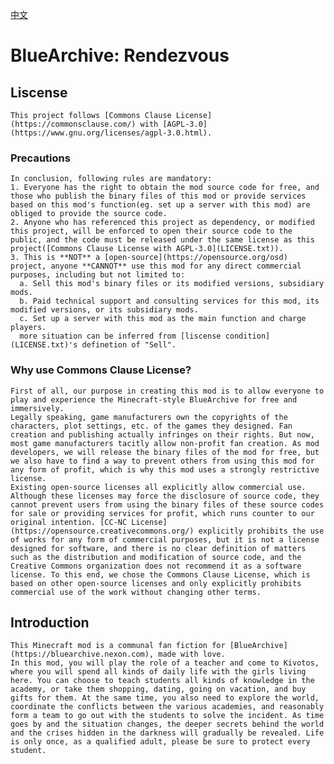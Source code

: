 [中文](README_zh.md)
# BlueArchive: Rendezvous
## Liscense
	This project follows [Commons Clause License](https://commonsclause.com/) with [AGPL-3.0](https://www.gnu.org/licenses/agpl-3.0.html).  
### Precautions
	In conclusion, following rules are mandatory:  
	1. Everyone has the right to obtain the mod source code for free, and those who publish the binary files of this mod or provide services based on this mod's function(eg. set up a server with this mod) are obliged to provide the source code.  
	2. Anyone who has referenced this project as dependency, or modified this project, will be enforced to open their source code to the public, and the code must be released under the same license as this project([Commons Clause License with AGPL-3.0](LICENSE.txt)).  
	3. This is **NOT** a [open-source](https://opensource.org/osd) project, anyone **CANNOT** use this mod for any direct commercial purposes, including but not limited to:  
	  a. Sell this mod's binary files or its modified versions, subsidiary mods.  
	  b. Paid technical support and consulting services for this mod, its modified versions, or its subsidiary mods.  
	  c. Set up a server with this mod as the main function and charge players.  
	  more situation can be inferred from [liscense condition](LICENSE.txt)'s definetion of "Sell".  
### Why use Commons Clause License?
	First of all, our purpose in creating this mod is to allow everyone to play and experience the Minecraft-style BlueArchive for free and immersively.   
	Legally speaking, game manufacturers own the copyrights of the characters, plot settings, etc. of the games they designed. Fan creation and publishing actually infringes on their rights. But now, most game manufacturers tacitly allow non-profit fan creation. As mod developers, we will release the binary files of the mod for free, but we also have to find a way to prevent others from using this mod for any form of profit, which is why this mod uses a strongly restrictive license.   
	Existing open-source licenses all explicitly allow commercial use. Although these licenses may force the disclosure of source code, they cannot prevent users from using the binary files of these source codes for sale or providing services for profit, which runs counter to our original intention. [CC-NC License](https://opensource.creativecommons.org/) explicitly prohibits the use of works for any form of commercial purposes, but it is not a license designed for software, and there is no clear definition of matters such as the distribution and modification of source code, and the Creative Commons organization does not recommend it as a software license. To this end, we chose the Commons Clause License, which is based on other open-source licenses and only explicitly prohibits commercial use of the work without changing other terms.  
## Introduction
	This Minecraft mod is a communal fan fiction for [BlueArchive](https://bluearchive.nexon.com), made with love.  
	In this mod, you will play the role of a teacher and come to Kivotos, where you will spend all kinds of daily life with the girls living here. You can choose to teach students all kinds of knowledge in the academy, or take them shopping, dating, going on vacation, and buy gifts for them. At the same time, you also need to explore the world, coordinate the conflicts between the various academies, and reasonably form a team to go out with the students to solve the incident. As time goes by and the situation changes, the deeper secrets behind the world and the crises hidden in the darkness will gradually be revealed. Life is only once, as a qualified adult, please be sure to protect every student.  